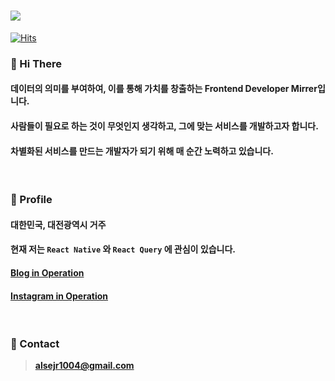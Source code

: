 
# <img src="https://ifh.cc/g/xPcRRC.jpg" />


[![Hits](https://hits.seeyoufarm.com/api/count/incr/badge.svg?url=https%3A%2F%2Fgithub.com%2FMirrer1&count_bg=%23E7E7E7&title_bg=%23555555&icon=matrix.svg&icon_color=%23E7E7E7&title=hits&edge_flat=true)](https://github.com/Mirrer1)

### :speech_balloon: Hi There  

#### 데이터의 의미를 부여하여, 이를 통해 가치를 창출하는 Frontend Developer Mirrer입니다.

#### 사람들이 필요로 하는 것이 무엇인지 생각하고, 그에 맞는 서비스를 개발하고자 합니다.

#### 차별화된 서비스를 만드는 개발자가 되기 위해 매 순간 노력하고 있습니다.

<br />



### :speech_balloon: Profile

#### 대한민국, 대전광역시 거주

#### 현재 저는 `React Native` 와 `React Query` 에 관심이 있습니다.

#### [Blog in Operation](https://velog.io/@alsejr1004)

#### [Instagram in Operation](https://www.instagram.com/mirrerlike_/)


<br />



<!-- ### :speech_balloon: Skills


<div style={{display: 'flex'}}>
   <img src="https://img.shields.io/badge/HTML-bcbcbc?style=flat-square&logo=HTML5&logoColor=white"/>
   <img src="https://img.shields.io/badge/CSS-bcbcbc?style=flat-square&logo=CSS3&logoColor=white"/>
   <img src="https://img.shields.io/badge/JAVASCRIPT-bcbcbc?style=flat-square&logo=JavaScript&logoColor=white"/>
   <img src="https://img.shields.io/badge/TYPESCRIPT-bcbcbc?style=flat-square&logo=TypeScript&logoColor=white"/>  
</div>

<div style={{display: 'flex'}}>
   <img src="https://img.shields.io/badge/ANT DESIGN-bcbcbc?style=flat-square&logo=Ant Design&logoColor=white"/>
   <img src="https://img.shields.io/badge/STYLED COMPONENTS-bcbcbc?style=flat-square&logo=styled-components&logoColor=white"/>
   <img src="https://img.shields.io/badge/EMOTION-bcbcbc?style=flat-square&logo=Monzo&logoColor=white"/>
   <img src="https://img.shields.io/badge/GIT-bcbcbc?style=flat-square&logo=Git&logoColor=white"/>
   <img src="https://img.shields.io/badge/GITHUB-bcbcbc?style=flat-square&logo=GitHub&logoColor=white"/>   
</div>

<div style={{display: 'flex'}}>
   <img src="https://img.shields.io/badge/REACT-bcbcbc?style=flat-square&logo=React&logoColor=white"/>
   <img src="https://img.shields.io/badge/REDUX-bcbcbc?style=flat-square&logo=Redux&logoColor=white"/>
   <img src="https://img.shields.io/badge/REDUX SAGA-bcbcbc?style=flat-square&logo=Redux-Saga&logoColor=white"/>   
   <img src="https://img.shields.io/badge/REDUX TOOLKIT-bcbcbc?style=flat-square&logo=UIkit&logoColor=white"/>   
   <img src="https://img.shields.io/badge/SWR-bcbcbc?style=flat-square&logo=SWC&logoColor=white"/>   
   <img src="https://img.shields.io/badge/NEXT.JS-bcbcbc?style=flat-square&logo=Next.js&logoColor=white"/>
</div>
   
<div style={{display: 'flex'}}>   
   <img src="https://img.shields.io/badge/NODE.JS-bcbcbc?style=flat-square&logo=Node.js&logoColor=white"/>
   <img src="https://img.shields.io/badge/EXPRESS-bcbcbc?style=flat-square&logo=Express&logoColor=white"/>
   <img src="https://img.shields.io/badge/SEQUELIZE-bcbcbc?style=flat-square&logo=Sequelize&logoColor=white"/>   
   <img src="https://img.shields.io/badge/AWS-bcbcbc?style=flat-square&logo=Amazon AWS&logoColor=white"/>
</div>

<br /> -->



### :speech_balloon: Contact

> [**alsejr1004@gmail.com**](mailto:alsejr1004@gmail.com)

<br />

